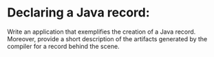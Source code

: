 # Declaring a Java record:

Write an application that exemplifies the creation of a Java record. Moreover, provide a short description of the
artifacts generated by the compiler for a record behind the scene.